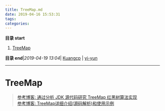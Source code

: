 ```yaml
---
title: TreeMap.md
date: 2019-04-16 15:53:31
tags: 
categories: 
---
```


**目录 start**
 
1. [TreeMap](#treemap)

**目录 end**|_2019-04-19 13:04_| [Kuangcp](https://github.com/Kuangcp/Note) | [yi-yun](https://github.com/yi-yun/Memo)
****************************************
# TreeMap
> [参考博客: 通过分析 JDK 源代码研究 TreeMap 红黑树算法实现](https://www.ibm.com/developerworks/cn/java/j-lo-tree/index.html)  
> [参考博客: TreeMap详细介绍(源码解析)和使用示例](http://www.cnblogs.com/skywang12345/p/3310928.html)  


